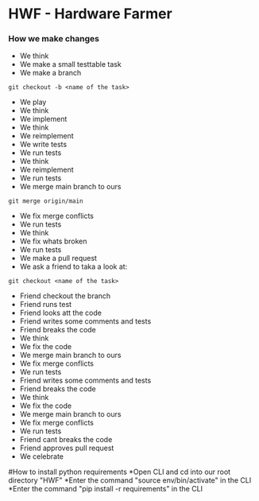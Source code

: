 # HWF - Hardware Farmer

### How we make changes 

* We think
* We make a small testtable task   
* We make a branch 

```
git checkout -b <name of the task>
```

* We play 
* We think
* We implement 
* We think
* We reimplement
* We write tests
* We run tests 
* We think
* We reimplement
* We run tests 
* We merge main branch to ours 

```
git merge origin/main
```

* We fix merge conflicts 
* We run tests 
* We think
* We fix whats broken 
* We run tests 
* We make a pull request 
* We ask a friend to taka a look at:

```
git checkout <name of the task>
``` 
* Friend checkout the branch
* Friend runs test
* Friend looks att the code 
* Friend writes some comments and tests 
* Friend breaks the code
* We think 
* We fix the code
* We merge main branch to ours 
* We fix merge conflicts 
* We run tests
* Friend writes some comments and tests
* Friend breaks the code 
* We think
* We fix the code
* We merge main branch to ours 
* We fix merge conflicts 
* We run tests
* Friend cant breaks the code 
* Friend approves pull request  
* We celebrate 



#How to install python requirements
*Open CLI and cd into our root directory "HWF"
*Enter the command "source env/bin/activate" in the CLI
*Enter the command "pip install -r requirements" in the CLI
